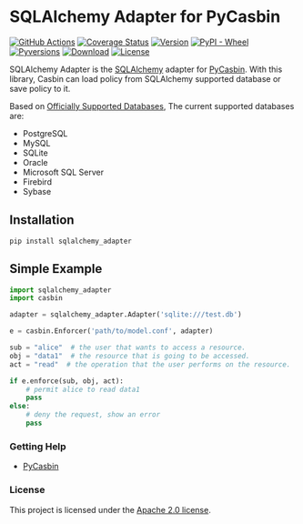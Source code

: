 SQLAlchemy Adapter for PyCasbin 
====

[![GitHub Actions](https://github.com/officialpycasbin/sqlalchemy-adapter/workflows/build/badge.svg?branch=master)](https://github.com/officialpycasbin/sqlalchemy-adapter/actions)
[![Coverage Status](https://coveralls.io/repos/github/officialpycasbin/sqlalchemy-adapter/badge.svg)](https://coveralls.io/github/officialpycasbin/sqlalchemy-adapter)
[![Version](https://img.shields.io/pypi/v/sqlalchemy-adapter.svg)](https://pypi.org/project/sqlalchemy-adapter/)
[![PyPI - Wheel](https://img.shields.io/pypi/wheel/sqlalchemy-adapter.svg)](https://pypi.org/project/sqlalchemy-adapter/)
[![Pyversions](https://img.shields.io/pypi/pyversions/sqlalchemy-adapter.svg)](https://pypi.org/project/sqlalchemy-adapter/)
[![Download](https://img.shields.io/pypi/dm/sqlalchemy-adapter.svg)](https://pypi.org/project/sqlalchemy-adapter/)
[![License](https://img.shields.io/pypi/l/sqlalchemy-adapter.svg)](https://pypi.org/project/sqlalchemy-adapter/)

SQLAlchemy Adapter is the [SQLAlchemy](https://www.sqlalchemy.org) adapter for [PyCasbin](https://github.com/casbin/pycasbin). With this library, Casbin can load policy from SQLAlchemy supported database or save policy to it.

Based on [Officially Supported Databases](http://www.sqlalchemy.org/), The current supported databases are:

- PostgreSQL
- MySQL
- SQLite
- Oracle
- Microsoft SQL Server
- Firebird
- Sybase

## Installation

```
pip install sqlalchemy_adapter
```

## Simple Example

```python
import sqlalchemy_adapter
import casbin

adapter = sqlalchemy_adapter.Adapter('sqlite:///test.db')

e = casbin.Enforcer('path/to/model.conf', adapter)

sub = "alice"  # the user that wants to access a resource.
obj = "data1"  # the resource that is going to be accessed.
act = "read"  # the operation that the user performs on the resource.

if e.enforce(sub, obj, act):
    # permit alice to read data1
    pass
else:
    # deny the request, show an error
    pass
```


### Getting Help

- [PyCasbin](https://github.com/casbin/pycasbin)

### License

This project is licensed under the [Apache 2.0 license](LICENSE).
